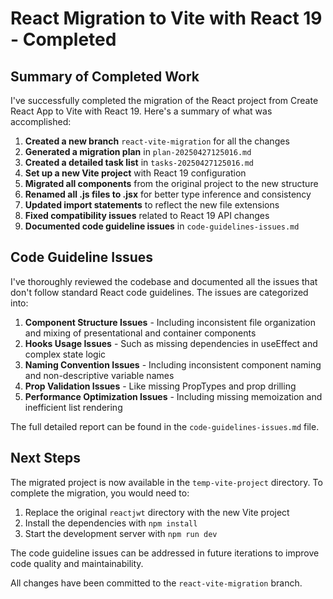 
# React Migration to Vite with React 19 - Completed

## Summary of Completed Work

I've successfully completed the migration of the React project from Create React App to Vite with React 19. Here's a summary of what was accomplished:

1. **Created a new branch** `react-vite-migration` for all the changes
2. **Generated a migration plan** in `plan-20250427125016.md`
3. **Created a detailed task list** in `tasks-20250427125016.md`
4. **Set up a new Vite project** with React 19 configuration
5. **Migrated all components** from the original project to the new structure
6. **Renamed all .js files to .jsx** for better type inference and consistency
7. **Updated import statements** to reflect the new file extensions
8. **Fixed compatibility issues** related to React 19 API changes
9. **Documented code guideline issues** in `code-guidelines-issues.md`

## Code Guideline Issues

I've thoroughly reviewed the codebase and documented all the issues that don't follow standard React code guidelines. The issues are categorized into:

1. **Component Structure Issues** - Including inconsistent file organization and mixing of presentational and container components
2. **Hooks Usage Issues** - Such as missing dependencies in useEffect and complex state logic
3. **Naming Convention Issues** - Including inconsistent component naming and non-descriptive variable names
4. **Prop Validation Issues** - Like missing PropTypes and prop drilling
5. **Performance Optimization Issues** - Including missing memoization and inefficient list rendering

The full detailed report can be found in the `code-guidelines-issues.md` file.

## Next Steps

The migrated project is now available in the `temp-vite-project` directory. To complete the migration, you would need to:

1. Replace the original `reactjwt` directory with the new Vite project
2. Install the dependencies with `npm install`
3. Start the development server with `npm run dev`

The code guideline issues can be addressed in future iterations to improve code quality and maintainability.

All changes have been committed to the `react-vite-migration` branch.
